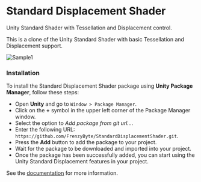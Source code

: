 # Standard Displacement Shader
Unity Standard Shader with Tessellation and Displacement control.

This is a clone of the Unity Standard Shader with basic Tessellation and Displacement support.

![Sample1](Documentation~/images/sample.png)

### Installation

To install the Standard Displacement Shader package using **Unity Package Manager**, follow these steps:

- Open **Unity** and go to ```Window > Package Manager```.
- Click on the **+** symbol in the upper left corner of the Package Manager window.
- Select the option to *Add package from git url....*
- Enter the following URL: ```https://github.com/FrenzyByte/StandardDisplacementShader.git```.
- Press the **Add** button to add the package to your project.
- Wait for the package to be downloaded and imported into your project.
- Once the package has been successfully added, you can start using the Unity Standard Displacement features in your project.
	
See the [documentation](Documentation~/DOCUMENTATION.md) for more information.
